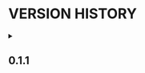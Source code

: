 # VERSION HISTORY
<details>
   <summary> <h2><b> 0.1.1 </b></h2> </summary>
   
- [x] all : podman
- [x] all : docker
- [ ] all : fill function `install_bin` that downloads file, extracts if needed, and installs it on system ( like copying to /usr/bin )
- [ ] debian : fix podman-tui not working in rootless `unable to connect to Podman socket: Get "http://d/v5.4.2/libpod/_ping": dial unix ///run/user/1000/podman/podman.sock: connect: no such file or directory.`

</details>




